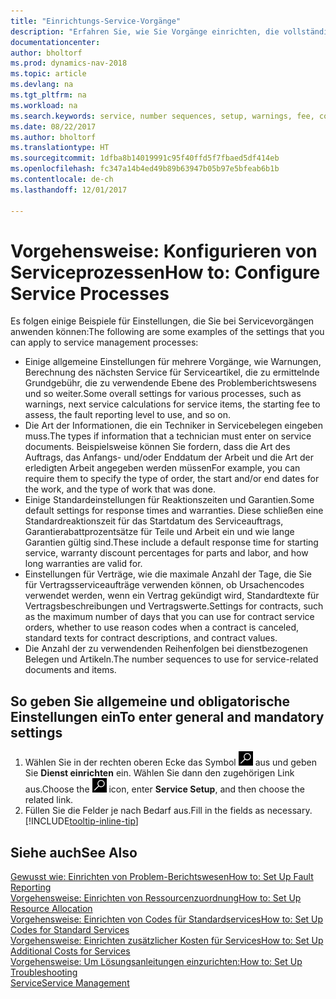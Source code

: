 ```yaml
---
title: "Einrichtungs-Service-Vorgänge"
description: "Erfahren Sie, wie Sie Vorgänge einrichten, die vollständige Zufriedenheit Ihrer Debitoren mit Ihrem Kundendienst sicherzustellen."
documentationcenter: 
author: bholtorf
ms.prod: dynamics-nav-2018
ms.topic: article
ms.devlang: na
ms.tgt_pltfrm: na
ms.workload: na
ms.search.keywords: service, number sequences, setup, warnings, fee, contracts, warranties
ms.date: 08/22/2017
ms.author: bholtorf
ms.translationtype: HT
ms.sourcegitcommit: 1dfba8b14019991c95f40ffd5f7fbaed5df414eb
ms.openlocfilehash: fc347a14b4ed49b89b63947b05b97e5bfeab6b1b
ms.contentlocale: de-ch
ms.lasthandoff: 12/01/2017

---
```

# <a name="how-to-configure-service-processes"></a><span data-ttu-id="81826-103">Vorgehensweise: Konfigurieren von Serviceprozessen</span><span class="sxs-lookup"><span data-stu-id="81826-103">How to: Configure Service Processes</span></span>
<span data-ttu-id="81826-104">Es folgen einige Beispiele für Einstellungen, die Sie bei Servicevorgängen anwenden können:</span><span class="sxs-lookup"><span data-stu-id="81826-104">The following are some examples of the settings that you can apply to service management processes:</span></span>  
  
* <span data-ttu-id="81826-105">Einige allgemeine Einstellungen für mehrere Vorgänge, wie Warnungen, Berechnung des nächsten Service für Serviceartikel, die zu ermittelnde Grundgebühr, die zu verwendende Ebene des Problemberichtswesens und so weiter.</span><span class="sxs-lookup"><span data-stu-id="81826-105">Some overall settings for various processes, such as warnings, next service calculations for service items, the starting fee to assess, the fault reporting level to use, and so on.</span></span>  
* <span data-ttu-id="81826-106">Die Art der Informationen, die ein Techniker in Servicebelegen eingeben muss.</span><span class="sxs-lookup"><span data-stu-id="81826-106">The types if information that a technician must enter on service documents.</span></span> <span data-ttu-id="81826-107">Beispielsweise können Sie fordern, dass die Art des Auftrags, das Anfangs- und/oder Enddatum der Arbeit und die Art der erledigten Arbeit angegeben werden müssen</span><span class="sxs-lookup"><span data-stu-id="81826-107">For example, you can require them to specify the type of order, the start and/or end dates for the work, and the type of work that was done.</span></span>  
* <span data-ttu-id="81826-108">Einige Standardeinstellungen für Reaktionszeiten und Garantien.</span><span class="sxs-lookup"><span data-stu-id="81826-108">Some default settings for response times and warranties.</span></span> <span data-ttu-id="81826-109">Diese schließen eine Standardreaktionszeit für das Startdatum des Serviceauftrags, Garantierabattprozentsätze für Teile und Arbeit ein und wie lange Garantien gültig sind.</span><span class="sxs-lookup"><span data-stu-id="81826-109">These include a default response time for starting service, warranty discount percentages for parts and labor, and how long warranties are valid for.</span></span>  
* <span data-ttu-id="81826-110">Einstellungen für Verträge, wie die maximale Anzahl der Tage, die Sie für Vertragsserviceaufträge verwenden können, ob Ursachencodes verwendet werden, wenn ein Vertrag gekündigt wird, Standardtexte für Vertragsbeschreibungen und Vertragswerte.</span><span class="sxs-lookup"><span data-stu-id="81826-110">Settings for contracts, such as the maximum number of days that you can use for contract service orders, whether to use reason codes when a contract is canceled, standard texts for contract descriptions, and contract values.</span></span>  
* <span data-ttu-id="81826-111">Die Anzahl der zu verwendenden Reihenfolgen bei dienstbezogenen Belegen und Artikeln.</span><span class="sxs-lookup"><span data-stu-id="81826-111">The number sequences to use for service-related documents and items.</span></span>  

## <a name="to-enter-general-and-mandatory-settings"></a><span data-ttu-id="81826-112">So geben Sie allgemeine und obligatorische Einstellungen ein</span><span class="sxs-lookup"><span data-stu-id="81826-112">To enter general and mandatory settings</span></span>
1. <span data-ttu-id="81826-113">Wählen Sie in der rechten oberen Ecke das Symbol ![Nach Seite oder Bericht suchen](media/ui-search/search_small.png "Nach Seite oder Bericht suchen") aus und geben Sie **Dienst einrichten** ein. Wählen Sie dann den zugehörigen Link aus.</span><span class="sxs-lookup"><span data-stu-id="81826-113">Choose the ![Search for Page or Report](media/ui-search/search_small.png "Search for Page or Report icon") icon, enter **Service Setup**, and then choose the related link.</span></span>
2. <span data-ttu-id="81826-114">Füllen Sie die Felder je nach Bedarf aus.</span><span class="sxs-lookup"><span data-stu-id="81826-114">Fill in the fields as necessary.</span></span> [!INCLUDE[tooltip-inline-tip](includes/tooltip-inline-tip_md.md)]  

## <a name="see-also"></a><span data-ttu-id="81826-115">Siehe auch</span><span class="sxs-lookup"><span data-stu-id="81826-115">See Also</span></span>  
[<span data-ttu-id="81826-116">Gewusst wie: Einrichten von Problem-Berichtswesen</span><span class="sxs-lookup"><span data-stu-id="81826-116">How to: Set Up Fault Reporting</span></span>](service-how-setup-fault-reporting.md)  
[<span data-ttu-id="81826-117">Vorgehensweise: Einrichten von Ressourcenzuordnung</span><span class="sxs-lookup"><span data-stu-id="81826-117">How to: Set Up Resource Allocation</span></span>](service-how-setup-resource-allocation.md)  
[<span data-ttu-id="81826-118">Vorgehensweise: Einrichten von Codes für Standardservices</span><span class="sxs-lookup"><span data-stu-id="81826-118">How to: Set Up Codes for Standard Services</span></span>](service-how-setup-service-coding.md)  
[<span data-ttu-id="81826-119">Vorgehensweise: Einrichten zusätzlicher Kosten für Services</span><span class="sxs-lookup"><span data-stu-id="81826-119">How to: Set Up Additional Costs for Services</span></span>](service-how-setup-service-costs-pricing.md)  
[<span data-ttu-id="81826-120">Vorgehensweise: Um Lösungsanleitungen einzurichten:</span><span class="sxs-lookup"><span data-stu-id="81826-120">How to: Set Up Troubleshooting</span></span>](service-how-setup-troubleshooting.md)  
[<span data-ttu-id="81826-121">Service</span><span class="sxs-lookup"><span data-stu-id="81826-121">Service Management</span></span>](service-service.md)  

